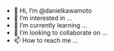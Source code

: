 - 👋 Hi, I’m @danielkawamoto
- 👀 I’m interested in ...
- 🌱 I’m currently learning ...
- 💞️ I’m looking to collaborate on ...
- 📫 How to reach me ...

<!---
danielkawamoto/danielkawamoto is a ✨ special ✨ repository because its `README.md` (this file) appears on your GitHub profile.
You can click the Preview link to take a look at your changes.
--->
